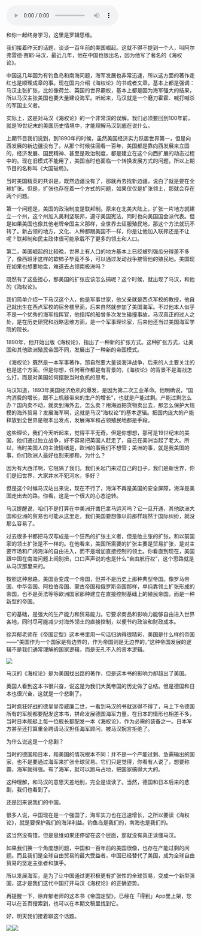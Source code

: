 <audio src="http://igetoss.cdn.igetget.com/mp3/201705/09/201705091803487953655334.mp3" controls="controls">您的浏览器不支持 audio 标签。</audio><p>和你一起终身学习，这里是罗辑思维。</p><p>我们接着昨天的话题，谈谈一百年前的美国崛起。这就不得不提到一个人，叫阿尔弗雷德·赛耶·马汉，最近几年，他在中国也很出名，因为他写了著名的《海权论》。</p><p>中国这几年因为有钓鱼岛和南海问题，海军发展也非常迅速，所以这方面的著作走红也是顺理成章的事。现在国内介绍《海权论》的书或者文章，基本上都是强调：马汉主张扩张，比如像荷兰、英国的世界霸权，基本上都是因为海军强大的结果，所以马汉主张美国也要大量建设海军。听起来，马汉就是一个磨刀霍霍、喊打喊杀的军国主义者。</p><p>实际上，这是对马汉《海权论》的一个非常深的误解。我们必须要回到100年前，就是19世纪末的美国历史情境中，才能理解马汉到底在说什么。</p><p>上期节目我们说到，到1890年的时候，虽然美国经济实力跃居世界第一，但是向西发展的新边疆没有了。从那个时候往回看一百年，美国都是靠向西发展来立国的，经济发展、国民精神、甚至是政治制度，都是建立在这个向西扩展的动态过程中的。现在旧模式不能用了，美国当时也面临一个转换发展方式的问题，所以上期节目的名称叫《大国破局》。</p><p>当时美国精英的共识是，既然边疆没有了，那就再去找新边疆，说白了就是要在全球扩张。但是，扩张也存在着一个方式的问题，如果仅仅是扩张领土，那就会存在两个问题。</p><p>第一个问题是，美国的政治制度是联邦制。原来在北美大陆上，扩张一片地方就建立一个州，这个州加入美利坚联邦，遵守美国宪法，同时也向美国国会派代表。但是如果美国也像其他老牌帝国主义那样，全世界去征服殖民地，那这个方法就玩不转了。新占领的地方，文化、人种都跟美国不一样，你是让他加入联邦还是不让呢？联邦制和民主政体很可能承载不了更多的领土和人口。</p><p>第二，美国崛起的比较晚，世界上有人口的地方基本上已经被列强瓜分得差不多了，像西班牙这样的软柿子毕竟不多，可以通过发动战争接管他的殖民地。美国现在如果也想要地盘，难道去占领南极洲吗？</p><p>既然有了这些担心，那美国的扩张应该怎么搞呢？这个时候，就出现了马汉，和他的《海权论》。</p><p>我们简单介绍一下马汉这个人，他是军事世家，他父亲就是西点军校的教授，他自己就出生在西点军校的宿舍楼里面，后来自然就参加了美国海军。不过他本人似乎不是一个优秀的海军指挥官，他指挥的船曾多次发生碰撞事故。马汉真正的过人之处，是在历史研究和战略思维方面，是一个军事理论家，后来他还当过美国海军学院的院长。</p><p>1890年，他开始出版《海权论》，指出了一种新的扩张方式。这种扩张方式，让美国和其他欧洲殖民帝国不同，发展出了一种新的帝国模式。</p><p>《海权论》既然是一本军事著作，那自然要大量谈海洋战争，后来的人主要关注的也是这个方面。但是你想，任何著作都是有背景的，《海权论》的背景不是海战怎么打，而是对美国如何摆脱当时危机的思考。</p><p>马汉知道，1893年美国经济危机的爆发，是因为第二次工业革命。他明确说，“国内消费的增长，跟不上机器带来的生产的增长”，也就是产能过剩。产能过剩怎么办？国内卖不动，就卖到海外去，怎么卖？用海运把货物卖出去，那怎么保护大规模的海外贸易？发展海军啊，这就是马汉“海权论”的基本逻辑。把国内庞大的产能释放到全世界是根本出发点，发展海军和占领殖民地都是手段。</p><p>这些理论，我们今天听起来，觉得平平无奇。但是你想想，那可是19世纪末的美国，他们通过独立战争，好不容易把英国人赶走了，自己在美洲当起了老大。所以，当时美国人的主流情绪是，欧洲的事我们不想管；美洲的事，就是我美国的事，你们欧洲人最好也别来掺和，为什么？</p><p>因为有大西洋啊，它阻隔了我们。我们关起门来过自己的日子，我们是新世界，你们是旧世界，大家井水不犯河水，多好？</p><p>但是这个时候马汉站出来说，现在不行了，海洋不再是美国的安全屏障，海洋是美国走出去的路。你看，这是一个很大的心态逆转。</p><p>马汉提醒说，咱们不是打算在中美洲开凿巴拿马运河吗？它一旦开通，其他欧洲大国和亚洲的贸易也可能从这里走，我们美国要想像以前那样超然于国际纠纷，就没那么容易了。</p><p>过去很多书都把马汉写成是一个狂热的扩张主义者，但是他主张的扩张，和以前国家的领土扩张是不一样的。在他看来，美国所需要的扩张主要是贸易扩张，是对主要市场和广阔海洋的自由进入，而不是增加直接控制的领土。你看直到现在，美国跟中国在南海问题上闹别扭，口口声声说的也是什么“自由航行权”，这个思路就是从马汉那里来的。</p><p>按照这种思路，美国会变成一个帝国，但并不是历史上那种典型帝国。像罗马帝国、中华帝国、阿拉伯帝国、蒙古帝国和俄罗斯帝国那样，单纯靠领土扩张形成的帝国，也不是英法等等欧洲国家那种建立在直接控制基础上的殖民帝国，而是一种新型的帝国。</p><p>它的基础，是强大的生产能力和贸易能力。它要求商品和影响力能够自由进入世界各地，同时尽可能减少对海外领土的直接控制，以便节约政治和财政成本。</p><p>徐弃郁老师在《帝国定型》这本书里用一句话归纳得很精彩，美国是什么样的帝国——“美国作为一个国家是有边界的，作为帝国则是无边界的。”这种帝国发展的逻辑不是我们通常理解的国家逻辑，而是无孔不入的资本逻辑。</p><img src="https://piccdn.igetget.com/img/201705/09/201705092017225829112131.jpg" /><p>马汉的《海权论》是为美国找出路的著作，但是这本书的影响力却超出了美国。</p><p>英国人看到这本书很兴奋，说这是为我们大英帝国的历史做了总结。但是德国和日本也很兴奋，这就是一个悲剧了。</p><p>当时疯狂好战的德皇皇帝威廉二世，一看到马汉的书就迷得不得了，马上下令德国所有的军舰都要配发这本书，拼命发展德国海军力量。在日本的情形也相差不多，当时日本舰艇上每一位舰长都配发一本《海权论》，作为必需的装备之一。日本军方甚至还打算重金聘请马汉担任海军顾问，被马汉婉言拒绝了。</p><p>为什么说这是一个悲剧？</p><p>当时的德国和日本，和美国的情况根本不同：并不是一个产能过剩、急需输出的国家，也不是要通过海军来扩张全球贸易。它们只是觉得，你看有人说了，想要称霸，海军就得强。有了海军，就可以跑马占地，把国家搞得大大的。</p><p>这种理解，和马汉的意思天差地别，完全是误读了。当然，德国和日本后来的悲剧，我们也看到了。</p><p>还是回来说我们的中国。</p><p>很多人说，中国现在是一个强国了，海军实力也在迅速增长，之所以要读《海权论》，就是要保护我们的海洋利益。钓鱼岛是我们的，南海也是我们的。</p><p>这当然没有错，但是思维如果还停留在这个层面，那就没有真正读懂马汉。</p><p>如果我们换一个角度想问题，中国和一百年前的美国很像，也存在产能过剩的问题。而且我们是全球自由贸易的最大受益者，中国已经替代了美国，成为全球自由贸易的坚定主张者和旗手。</p><p>所以发展海军，是为了让中国通过更积极更有扩张性的全球贸易，变成一个新型强国，这才是我们这代中国打开马汉《海权论》的正确姿势。</p><p>再提醒一下，徐弃郁老师的这本书《帝国定型》，已经在「得到」App里上架，您可以在首页搜索到，也可以在本期文稿里找到它。</p><p>好，明天我们接着聊这个话题。</p><img src="https://piccdn.igetget.com/img/201705/09/201705091806482825868459.jpg" /><img src="https://piccdn.igetget.com/img/201705/09/201705091805391149877995.jpg" />